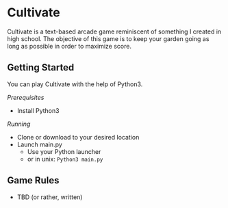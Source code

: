 # Cultivate
Cultivate is a text-based arcade game reminiscent of something I created in high school.
The objective of this game is to keep your garden going as long as possible in order to maximize score. 

## Getting Started
You can play Cultivate with the help of Python3.

*Prerequisites*
* Install Python3

*Running*
* Clone or download to your desired location
* Launch main.py 
  * Use your Python launcher
  * or in unix: `Python3 main.py`
  
## Game Rules
* TBD (or rather, written)
